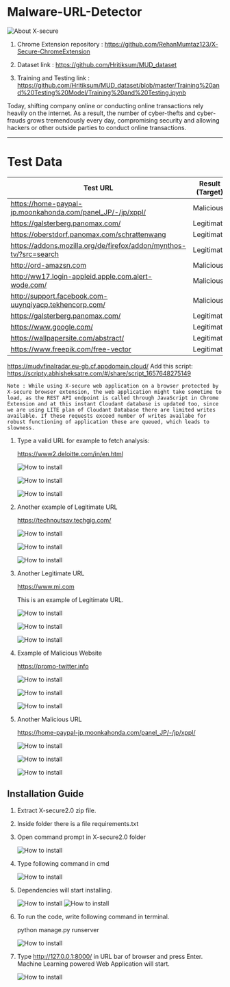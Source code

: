 # Malware-URL-Detector

![About X-secure](/img12.png)

1. Chrome Extension repository : https://github.com/RehanMumtaz123/X-Secure-ChromeExtension

2. Dataset link : https://github.com/Hritiksum/MUD_dataset

3. Training and Testing link : https://github.com/Hritiksum/MUD_dataset/blob/master/Training%20and%20Testing%20Model/Training%20and%20Testing.ipynb

Today, shifting company online or conducting online transactions rely heavily on the internet. As a result, the number of cyber-thefts and cyber-frauds grows tremendously every day, compromising security and allowing hackers or other outside parties to conduct online transactions.

---

# Test Data

| Test URL                                                           | Result (Target) |
| ------------------------------------------------------------------ | --------------- |
| https://home-paypal-jp.moonkahonda.com/panel_JP/-/jp/xppl/         | Malicious       |
| https://galsterberg.panomax.com/                                   | Legitimate      |
| https://oberstdorf.panomax.com/schrattenwang                       | Legitimate      |
| https://addons.mozilla.org/de/firefox/addon/mynthos-tv/?src=search | Legitimate      |
| http://ord-amazsn.com                                              | Malicious       |
| http://ww17.login-appleid.apple.com.alert-wode.com/                | Malicious       |
| http://support.facebook.com-uuynqiyacp.tekhencorp.com/             | Malicious       |
| https://galsterberg.panomax.com/                                   | Legitimate      |
| https://www.google.com/                                            | Legitimate      |
| https://wallpapersite.com/abstract/                                | Legitimate      |
| https://www.freepik.com/free-vector                                | Legitimate      |

https://mudvfinalradar.eu-gb.cf.appdomain.cloud/
Add this script: https://scripty.abhisheksatre.com/#/share/script_1657648275149

    Note : While using X-secure web application on a browser protected by X-secure browser extension, the web application might take sometime to load, as the REST API endpoint is called through JavaScript in Chrome Extension and at this instant Cloudant database is updated too, since we are using LITE plan of Cloudant Database there are limited writes available. If these requests exceed number of writes availabe for robust functioning of application these are queued, which leads to slowness.

1. Type a valid URL for example to fetch analysis:

   https://www2.deloitte.com/in/en.html

   ![How to install](/Images/home-ui.png)

   ![How to install](/Images/img91.png)

   ![How to install](/Images/img92.png)

2. Another example of Legitimate URL

   https://technoutsav.techgig.com/

   ![How to install](/Images/img8.png)

   ![How to install](/Images/img81.png)

   ![How to install](/Images/img82.png)

3. Another Legitimate URL

   https://www.mi.com

   This is an example of Legitimate URL.

   ![How to install](/Images/img7.png)

   ![How to install](/Images/img71.png)

   ![How to install](/Images/img72.png)

4. Example of Malicious Website

   https://promo-twitter.info

   ![How to install](/Images/img10.png)

   ![How to install](/Images/img101.png)

   ![How to install](/Images/img102.png)

5. Another Malicious URL

   https://home-paypal-jp.moonkahonda.com/panel_JP/-/jp/xppl/

   ![How to install](/Images/img11.png)

   ![How to install](/Images/img111.png)

   ![How to install](/Images/img112.png)

## Installation Guide

1. Extract X-secure2.0 zip file.
2. Inside folder there is a file requirements.txt
3. Open command prompt in X-secure2.0 folder

   ![How to install](/Images/img1.png)

4. Type following command in cmd

   ![How to install](/Images/img2.png)

5. Dependencies will start installing.

   ![How to install](/Images/img3.png)
   ![How to install](/Images/img4.png)

6. To run the code, write following command in terminal.

   python manage.py runserver

   ![How to install](/Images/img5.png)

7. Type http://127.0.0.1:8000/ in URL bar of browser and press Enter. Machine Learning powered Web Application will start.

   ![How to install](/Images/img6.png)
    